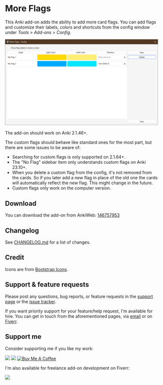 # More Flags

This Anki add-on adds the ability to add more card flags. You can add flags and customize their labels, colors and shortcuts from the config window under _Tools > Add-ons > Config_.

![config window](images/config.png)

The add-on should work on Anki 2.1.46+.

The custom flags should behave like standard ones for the most part, but there are some issues to be aware of:

-   Searching for custom flags is only supported on 2.1.64+.
-   The "No Flag" sidebar item only understands custom flags on Anki 23.10+.
-   When you delete a custom flag from the config, it's not removed from the cards. So if you later add a new flag in place of the old one the cards will automatically reflect the new flag. This might change in the future.
-   Custom flags only work on the computer version.

## Download

You can download the add-on from AnkiWeb: [146757953](https://ankiweb.net/shared/info/146757953)

## Changelog

See [CHANGELOG.md](CHANGELOG.md) for a list of changes.

## Credit

Icons are from [Bootstrap Icons](https://getbootstrap.com/).

## Support & feature requests

Please post any questions, bug reports, or feature requests in the [support page](https://forums.ankiweb.net/t/more-flags-add-flags-with-custom-names-and-colors/33661) or the [issue tracker](https://github.com/abdnh/anki-more-flags/issues).

If you want priority support for your feature/help request, I'm available for hire.
You can get in touch from the aforementioned pages, via [email](mailto:abdo@abdnh.net) or on [Fiverr](https://www.fiverr.com/abd_nh).

## Support me

Consider supporting me if you like my work:

<a href="https://github.com/sponsors/abdnh"><img height='36' src="https://i.imgur.com/dAgtzcC.png"></a>
<a href="https://www.patreon.com/abdnh"><img height='36' src="https://i.imgur.com/mZBGpZ1.png"></a>
<a href="https://www.buymeacoffee.com/abdnh" target="_blank"><img src="https://cdn.buymeacoffee.com/buttons/v2/default-blue.png" alt="Buy Me A Coffee" style="height: 36px" ></a>

I'm also available for freelance add-on development on Fiverr:

<a href="https://www.fiverr.com/abd_nh/develop-an-anki-addon"><img height='36' src="https://i.imgur.com/0meG4dk.png"></a>

